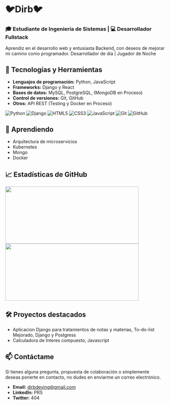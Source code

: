 # 🐦Dirb🐦

### 🎓 Estudiante de Ingeniería de Sistemas | 💻 Desarrollador Fullstack

Aprendiz en el desarrollo web y entusiasta Backend, con deseos de mejorar mi camino como programador.
Desarrollador de dia | Jugador de Noche

## 🚀 Tecnologías y Herramientas

- **Lenguajes de programación:** Python, JavaScript
- **Frameworks:** Django y React
- **Bases de datos:** MySQL, PostgreSQL, (MongoDB en Proceso)
- **Control de versiones:** Git, GitHub
- **Otros:** API REST (Testing y Docker en Proceso)

![Python](https://img.shields.io/badge/Python-blue)
![Django](https://img.shields.io/badge/Django-green)
![HTML5](https://img.shields.io/badge/HTML5-orange)
![CSS3](https://img.shields.io/badge/CSS3-blue)
![JavaScript](https://img.shields.io/badge/JavaScript-yellow)
![Git](https://img.shields.io/badge/Git-orange)
![GitHub](https://img.shields.io/badge/GitHub-gray)

## 🌱 Aprendiendo

- Arquitectura de microservicios
- Kubernetes
- Mongo
- Docker

## 📈 Estadísticas de GitHub
<a href="https://github.com/dirb-oc">
  <img height="180em" width="420em" src="https://github-readme-stats-eight-theta.vercel.app/api?username=dirb-oc&show_icons=true&theme=algolia&include_all_commits=true&count_private=true"/>
  <img height="180em" width="420em" src="https://github-readme-stats-eight-theta.vercel.app/api/top-langs/?username=dirb-oc&layout=compact&langs_count=8&theme=algolia"/>
</a>

## 🛠️ Proyectos destacados

- Aplicacion Django para tratamientos de notas y materias, To-do-list Mejorado, Django y Postgress
- Calculadora de Interes compuesto, Javascript

## 📫 Contáctame
Si tienes alguna pregunta, propuesta de colaboración o simplemente deseas ponerte en contacto, no dudes en enviarme un correo electrónico.

- **Email:** [dirbdeving@gmail.com](mailto:dirbdeving@gmail.com)
- **LinkedIn:** PRS
- **Twitter:** 404
